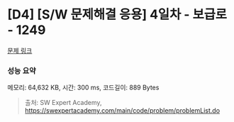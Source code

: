 # [D4] [S/W 문제해결 응용] 4일차 - 보급로 - 1249 

[문제 링크](https://swexpertacademy.com/main/code/problem/problemDetail.do?contestProbId=AV15QRX6APsCFAYD) 

### 성능 요약

메모리: 64,632 KB, 시간: 300 ms, 코드길이: 889 Bytes



> 출처: SW Expert Academy, https://swexpertacademy.com/main/code/problem/problemList.do